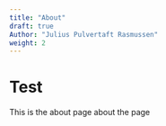 ```yaml
---
title: "About"
draft: true
Author: "Julius Pulvertaft Rasmussen"
weight: 2
---
```


# Test
This is the about page about the page
